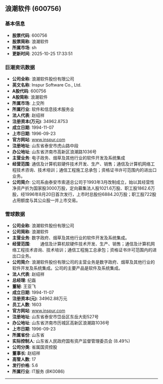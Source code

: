 ## 浪潮软件 (600756)

### 基本信息

- **股票代码**: 600756
- **股票简称**: 浪潮软件
- **所属市场**: sh
- **更新时间**: 2025-10-25 17:33:51

### 巨潮资讯数据

- **公司全称**: 浪潮软件股份有限公司
- **英文名称**: Inspur Software Co., Ltd.
- **A股代码**: 600756
- **A股简称**: 浪潮软件
- **所属市场**: 上交所
- **所属行业**: 软件和信息技术服务业
- **法人代表**: 赵绍祥
- **注册资本(万元)**: 34962.8753
- **成立日期**: 1994-11-07
- **上市日期**: 1996-09-23
- **官方网站**: www.inspur.com
- **注册地址**: 山东省泰安市虎山路中段
- **办公地址**: 山东省济南市高新区浪潮路1036号
- **主营业务**: 电子政务、烟草及其他行业的软件开发及系统集成
- **经营范围**: 通信及计算机软硬件技术开发、生产、销售；通信及计算机网络工程技术咨询、技术培训；通信工程施工总承包；资格证书许可范围内的进出口业务。
- **公司简介**: 公司系由泰安市索道总公司于1993年3月改制成立，始以其经营性净资产折为国家股3000万股，定向募集法人股1021.6万股、职工股1862.6万股，经1996年8月20日首次发行，上市时总股份6884.20万股；职工股722股占用额度与其公众股一并上市交易。

### 雪球数据

- **公司全称**: 浪潮软件股份有限公司
- **公司简称**: 浪潮软件
- **主营业务**: 数字政府、烟草及其他行业的软件开发及系统集成。
- **经营范围**: 　　通信及计算机软硬件技术开发、生产、销售；通信及计算机网络工程技术咨询、技术培训；通信工程施工总承包；资格证书许可范围内的进出口业务。
- **公司简介**: 浪潮软件股份有限公司的主营业务是数字政府、烟草及其他行业的软件开发及系统集成。公司的主要产品是软件及系统集成。
- **法人代表**: 赵绍祥
- **总经理**: 纪磊
- **董秘**: 王亚飞
- **成立日期**: 1994-11-07
- **注册资本(元)**: 34962.88万元
- **员工人数**: 1603
- **官方网站**: www.inspur.com
- **注册地址**: 山东省泰安市岱岳区东岳大街527号
- **办公地址**: 山东省济南市历城区高新区浪潮路1036号
- **上市日期**: 1996-09-23
- **所属省份**: 山东省
- **实际控制人**: 山东省人民政府国有资产监督管理委员会 (8.49%)
- **公司分类**: 省属国资控股
- **董事长**: 赵绍祥
- **高管人数**: 17
- **发行价格**: 5.6
- **所属行业**: IT服务 (BK0086)

---